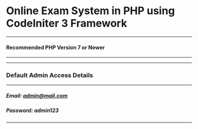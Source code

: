 # Online Exam System in PHP using CodeIniter 3 Framework
-----------------------------------------------------
#### Recommended PHP Version 7 or Newer
-----------------------------------------------------



-----------------------------------------------------
### Default Admin Access Details
-----------------------------------------------------
##### Email: admin@mail.com
##### Password: admin123
-----------------------------------------------------
